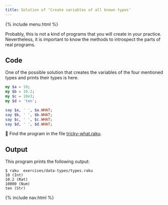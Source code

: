 ```yaml
---
title: Solution of ‘Create variables of all known types’
---
```


{% include menu.html %}

Probably, this is not a kind of programs that you will create in your practice. Nevertheless, it is important to know the methods to introspect the parts of real programs.

## Code

One of the possible solution that creates the variables of the four mentioned types and prints their types is here.

```raku
my $a = 10;
my $b = 10.2;
my $c = 10e3;
my $d = 'ten';

say $a, ' ', $a.WHAT;
say $b, ' ', $b.WHAT;
say $c, ' ', $c.WHAT;
say $d, ' ', $d.WHAT;
```

🦋 Find the program in the file [tricky-what.raku](https://github.com/ash/raku-course/blob/master/exercises/what/tricky-what.raku).

## Output

This program prints the following output:

```console
$ raku  exercises/data-types/types.raku
10 (Int)
10.2 (Rat)
10000 (Num)
ten (Str)
```

{% include nav.html %}

